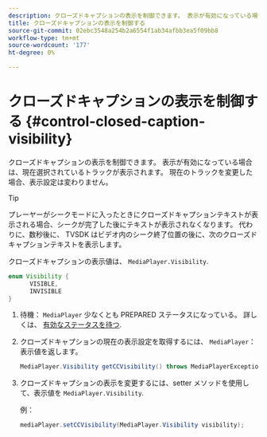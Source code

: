 ```yaml
---
description: クローズドキャプションの表示を制御できます。 表示が有効になっている場合は、現在選択されているトラックが表示されます。 現在のトラックを変更した場合、表示設定は変わりません。
title: クローズドキャプションの表示を制御する
source-git-commit: 02ebc3548a254b2a6554f1ab34afbb3ea5f09bb8
workflow-type: tm+mt
source-wordcount: '177'
ht-degree: 0%

---
```


# クローズドキャプションの表示を制御する {#control-closed-caption-visibility}

クローズドキャプションの表示を制御できます。 表示が有効になっている場合は、現在選択されているトラックが表示されます。 現在のトラックを変更した場合、表示設定は変わりません。

>[!TIP]
>
>プレーヤーがシークモードに入ったときにクローズドキャプションテキストが表示される場合、シークが完了した後にテキストが表示されなくなります。 代わりに、数秒後に、 TVSDK はビデオ内のシーク終了位置の後に、次のクローズドキャプションテキストを表示します。
>
>クローズドキャプションの表示値は、 `MediaPlayer.Visibility`.
>
>```java
>enum Visibility {  
>       VISIBLE,  
>       INVISIBLE 
>}
>```
>

1. 待機： `MediaPlayer` 少なくとも PREPARED ステータスになっている。 詳しくは、 [有効なステータスを待つ](../../../../tvsdk-3x-android-prog/android-3x-content-playback-options-android2/ui-configure/android-3x-ui-state-prepared-wait-for.md).

1. クローズドキャプションの現在の表示設定を取得するには、 `MediaPlayer`：表示値を返します。

   ```java
   MediaPlayer.Visibility getCCVisibility() throws MediaPlayerException;
   ```

1. クローズドキャプションの表示を変更するには、setter メソッドを使用して、表示値を `MediaPlayer.Visibility`.

   例：

   ```java
   mediaPlayer.setCCVisibility(MediaPlayer.Visibility visibility);
   ```
